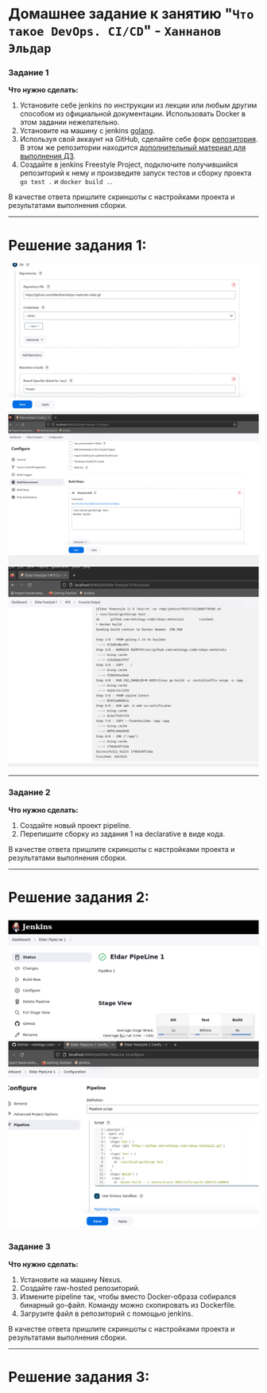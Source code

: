 # Домашнее задание к занятию "`Что такое DevOps. CI/CD`" - `Ханнанов Эльдар`


### Задание 1

**Что нужно сделать:**

1. Установите себе jenkins по инструкции из лекции или любым другим способом из официальной документации. Использовать Docker в этом задании нежелательно.
2. Установите на машину с jenkins [golang](https://golang.org/doc/install).
3. Используя свой аккаунт на GitHub, сделайте себе форк [репозитория](https://github.com/netology-code/sdvps-materials.git). В этом же репозитории находится [дополнительный материал для выполнения ДЗ](https://github.com/netology-code/sdvps-materials/blob/main/CICD/8.2-hw.md).
3. Создайте в jenkins Freestyle Project, подключите получившийся репозиторий к нему и произведите запуск тестов и сборку проекта ```go test .``` и  ```docker build .```.

В качестве ответа пришлите скриншоты с настройками проекта и результатами выполнения сборки.

---
# Решение задания 1:

![Скрин 1](https://github.com/eldarkhan/eldar_khannanov_hw/blob/main/eldar-hw-8-02/img/hw-8-02_1.png)
![Скрин 2](https://github.com/eldarkhan/eldar_khannanov_hw/blob/main/eldar-hw-8-02/img/hw-8-02_2.png)
![Скрин 3](https://github.com/eldarkhan/eldar_khannanov_hw/blob/main/eldar-hw-8-02/img/hw-8-02_3.png)

---

### Задание 2

**Что нужно сделать:**

1. Создайте новый проект pipeline.
2. Перепишите сборку из задания 1 на declarative в виде кода.

В качестве ответа пришлите скриншоты с настройками проекта и результатами выполнения сборки.

---
# Решение задания 2:

![Скрин 1](https://github.com/eldarkhan/eldar_khannanov_hw/blob/main/eldar-hw-8-02/img/hw-8-02_4.png)
![Скрин 2](https://github.com/eldarkhan/eldar_khannanov_hw/blob/main/eldar-hw-8-02/img/hw-8-02_5.png)
---

### Задание 3

**Что нужно сделать:**

1. Установите на машину Nexus.
1. Создайте raw-hosted репозиторий.
1. Измените pipeline так, чтобы вместо Docker-образа собирался бинарный go-файл. Команду можно скопировать из Dockerfile.
1. Загрузите файл в репозиторий с помощью jenkins.

В качестве ответа пришлите скриншоты с настройками проекта и результатами выполнения сборки.

---
# Решение задания 3:

